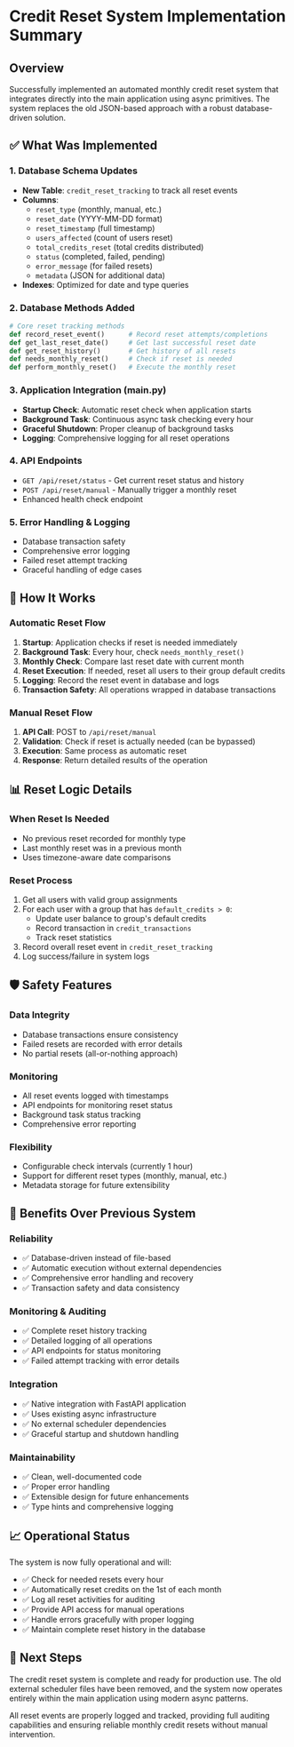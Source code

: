 # Credit Reset System Implementation Summary

## Overview
Successfully implemented an automated monthly credit reset system that integrates directly into the main application using async primitives. The system replaces the old JSON-based approach with a robust database-driven solution.

## ✅ What Was Implemented

### 1. Database Schema Updates
- **New Table**: `credit_reset_tracking` to track all reset events
- **Columns**: 
  - `reset_type` (monthly, manual, etc.)
  - `reset_date` (YYYY-MM-DD format)
  - `reset_timestamp` (full timestamp)
  - `users_affected` (count of users reset)
  - `total_credits_reset` (total credits distributed)
  - `status` (completed, failed, pending)
  - `error_message` (for failed resets)
  - `metadata` (JSON for additional data)
- **Indexes**: Optimized for date and type queries

### 2. Database Methods Added
```python
# Core reset tracking methods
def record_reset_event()      # Record reset attempts/completions
def get_last_reset_date()     # Get last successful reset date
def get_reset_history()       # Get history of all resets
def needs_monthly_reset()     # Check if reset is needed
def perform_monthly_reset()   # Execute the monthly reset
```

### 3. Application Integration (main.py)
- **Startup Check**: Automatic reset check when application starts
- **Background Task**: Continuous async task checking every hour
- **Graceful Shutdown**: Proper cleanup of background tasks
- **Logging**: Comprehensive logging for all reset operations

### 4. API Endpoints
- `GET /api/reset/status` - Get current reset status and history
- `POST /api/reset/manual` - Manually trigger a monthly reset
- Enhanced health check endpoint

### 5. Error Handling & Logging
- Database transaction safety
- Comprehensive error logging
- Failed reset attempt tracking
- Graceful handling of edge cases

## 🔧 How It Works

### Automatic Reset Flow
1. **Startup**: Application checks if reset is needed immediately
2. **Background Task**: Every hour, check `needs_monthly_reset()`
3. **Monthly Check**: Compare last reset date with current month
4. **Reset Execution**: If needed, reset all users to their group default credits
5. **Logging**: Record the reset event in database and logs
6. **Transaction Safety**: All operations wrapped in database transactions

### Manual Reset Flow
1. **API Call**: POST to `/api/reset/manual`
2. **Validation**: Check if reset is actually needed (can be bypassed)
3. **Execution**: Same process as automatic reset
4. **Response**: Return detailed results of the operation

## 📊 Reset Logic Details

### When Reset Is Needed
- No previous reset recorded for monthly type
- Last monthly reset was in a previous month
- Uses timezone-aware date comparisons

### Reset Process
1. Get all users with valid group assignments
2. For each user with a group that has `default_credits > 0`:
   - Update user balance to group's default credits
   - Record transaction in `credit_transactions`
   - Track reset statistics
3. Record overall reset event in `credit_reset_tracking`
4. Log success/failure in system logs

## 🛡️ Safety Features

### Data Integrity
- Database transactions ensure consistency
- Failed resets are recorded with error details
- No partial resets (all-or-nothing approach)

### Monitoring
- All reset events logged with timestamps
- API endpoints for monitoring reset status
- Background task status tracking
- Comprehensive error reporting

### Flexibility
- Configurable check intervals (currently 1 hour)
- Support for different reset types (monthly, manual, etc.)
- Metadata storage for future extensibility

## 🚀 Benefits Over Previous System

### Reliability
- ✅ Database-driven instead of file-based
- ✅ Automatic execution without external dependencies
- ✅ Comprehensive error handling and recovery
- ✅ Transaction safety and data consistency

### Monitoring & Auditing
- ✅ Complete reset history tracking
- ✅ Detailed logging of all operations
- ✅ API endpoints for status monitoring
- ✅ Failed attempt tracking with error details

### Integration
- ✅ Native integration with FastAPI application
- ✅ Uses existing async infrastructure
- ✅ No external scheduler dependencies
- ✅ Graceful startup and shutdown handling

### Maintainability
- ✅ Clean, well-documented code
- ✅ Proper error handling
- ✅ Extensible design for future enhancements
- ✅ Type hints and comprehensive logging

## 📈 Operational Status

The system is now fully operational and will:
- ✅ Check for needed resets every hour
- ✅ Automatically reset credits on the 1st of each month
- ✅ Log all reset activities for auditing
- ✅ Provide API access for manual operations
- ✅ Handle errors gracefully with proper logging
- ✅ Maintain complete reset history in the database

## 🎯 Next Steps

The credit reset system is complete and ready for production use. The old external scheduler files have been removed, and the system now operates entirely within the main application using modern async patterns.

All reset events are properly logged and tracked, providing full auditing capabilities and ensuring reliable monthly credit resets without manual intervention.
